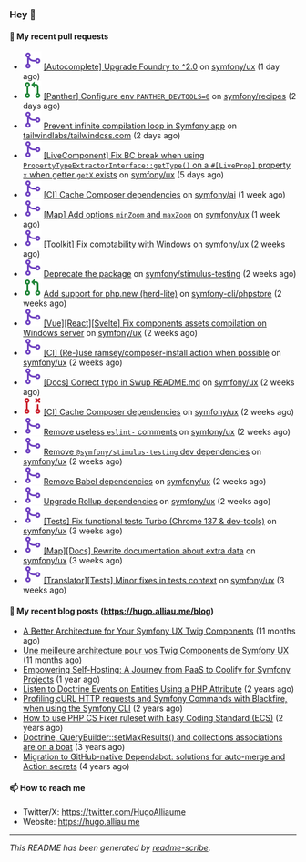 ### Hey 👋

#### 👷 My recent pull requests

- ![](./assets/pr-merged.svg) [[Autocomplete] Upgrade Foundry to ^2.0](https://github.com/symfony/ux/pull/2928) on [symfony/ux](https://github.com/symfony/ux) (1 day ago)
- ![](./assets/pr-open.svg) [[Panther] Configure env `PANTHER_DEVTOOLS=0`](https://github.com/symfony/recipes/pull/1437) on [symfony/recipes](https://github.com/symfony/recipes) (2 days ago)
- ![](./assets/pr-merged.svg) [Prevent infinite compilation loop in Symfony app](https://github.com/tailwindlabs/tailwindcss.com/pull/2306) on [tailwindlabs/tailwindcss.com](https://github.com/tailwindlabs/tailwindcss.com) (2 days ago)
- ![](./assets/pr-merged.svg) [[LiveComponent] Fix BC break when using `PropertyTypeExtractorInterface::getType()` on a `#[LiveProp]` property `x` when getter `getX` exists](https://github.com/symfony/ux/pull/2922) on [symfony/ux](https://github.com/symfony/ux) (5 days ago)
- ![](./assets/pr-merged.svg) [[CI] Cache Composer dependencies](https://github.com/symfony/ai/pull/95) on [symfony/ai](https://github.com/symfony/ai) (1 week ago)
- ![](./assets/pr-merged.svg) [[Map] Add options `minZoom` and `maxZoom`](https://github.com/symfony/ux/pull/2896) on [symfony/ux](https://github.com/symfony/ux) (1 week ago)
- ![](./assets/pr-merged.svg) [[Toolkit] Fix comptability with Windows](https://github.com/symfony/ux/pull/2892) on [symfony/ux](https://github.com/symfony/ux) (2 weeks ago)
- ![](./assets/pr-merged.svg) [Deprecate the package](https://github.com/symfony/stimulus-testing/pull/10) on [symfony/stimulus-testing](https://github.com/symfony/stimulus-testing) (2 weeks ago)
- ![](./assets/pr-open.svg) [Add support for php.new (herd-lite)](https://github.com/symfony-cli/phpstore/pull/26) on [symfony-cli/phpstore](https://github.com/symfony-cli/phpstore) (2 weeks ago)
- ![](./assets/pr-merged.svg) [[Vue][React][Svelte] Fix components assets compilation on Windows server](https://github.com/symfony/ux/pull/2890) on [symfony/ux](https://github.com/symfony/ux) (2 weeks ago)
- ![](./assets/pr-merged.svg) [[CI] (Re-)use ramsey/composer-install action when possible](https://github.com/symfony/ux/pull/2885) on [symfony/ux](https://github.com/symfony/ux) (2 weeks ago)
- ![](./assets/pr-merged.svg) [[Docs] Correct typo in Swup README.md](https://github.com/symfony/ux/pull/2883) on [symfony/ux](https://github.com/symfony/ux) (2 weeks ago)
- ![](./assets/pr-closed.svg) [[CI] Cache Composer dependencies](https://github.com/symfony/ux/pull/2882) on [symfony/ux](https://github.com/symfony/ux) (2 weeks ago)
- ![](./assets/pr-merged.svg) [Remove useless `eslint-` comments](https://github.com/symfony/ux/pull/2880) on [symfony/ux](https://github.com/symfony/ux) (2 weeks ago)
- ![](./assets/pr-merged.svg) [Remove `@symfony/stimulus-testing` dev dependencies](https://github.com/symfony/ux/pull/2879) on [symfony/ux](https://github.com/symfony/ux) (2 weeks ago)
- ![](./assets/pr-merged.svg) [Remove Babel dependencies](https://github.com/symfony/ux/pull/2877) on [symfony/ux](https://github.com/symfony/ux) (2 weeks ago)
- ![](./assets/pr-merged.svg) [Upgrade Rollup dependencies](https://github.com/symfony/ux/pull/2876) on [symfony/ux](https://github.com/symfony/ux) (2 weeks ago)
- ![](./assets/pr-merged.svg) [[Tests] Fix functional tests Turbo (Chrome 137 &amp; dev-tools)](https://github.com/symfony/ux/pull/2873) on [symfony/ux](https://github.com/symfony/ux) (3 weeks ago)
- ![](./assets/pr-merged.svg) [[Map][Docs] Rewrite documentation about extra data](https://github.com/symfony/ux/pull/2871) on [symfony/ux](https://github.com/symfony/ux) (3 weeks ago)
- ![](./assets/pr-merged.svg) [[Translator][Tests] Minor fixes in tests context](https://github.com/symfony/ux/pull/2870) on [symfony/ux](https://github.com/symfony/ux) (3 weeks ago)

#### 📜 My recent blog posts (https://hugo.alliau.me/blog)

- [A Better Architecture for Your Symfony UX Twig Components](https://hugo.alliau.me/blog/posts/a-better-architecture-for-your-symfony-ux-twig-components) (11 months ago)
- [Une meilleure architecture pour vos Twig Components de Symfony UX](https://hugo.alliau.me/blog/posts/une-meilleure-architecture-pour-vous-twig-components-de-symfony-ux) (11 months ago)
- [Empowering Self-Hosting: A Journey from PaaS to Coolify for Symfony Projects](https://hugo.alliau.me/blog/posts/empowering-self-hosting-a-journey-from-paas-to-coolify-for-symfony-projects) (1 year ago)
- [Listen to Doctrine Events on Entities Using a PHP Attribute](https://hugo.alliau.me/blog/posts/2023-11-12-listen-to-doctrine-events-on-entities-using-a-php-attribute) (2 years ago)
- [Profiling cURL HTTP requests and Symfony Commands with Blackfire, when using the Symfony CLI](https://hugo.alliau.me/blog/posts/2023-10-21-profiling-curl-http-requests-and-symfony-commands-with-blackfire-when-using-the-symfony-cli) (2 years ago)
- [How to use PHP CS Fixer ruleset with Easy Coding Standard (ECS)](https://hugo.alliau.me/blog/posts/2023-07-19-how-to-use-php-cs-fixer-ruleset-with-easy-coding-standard) (2 years ago)
- [Doctrine, QueryBuilder::setMaxResults() and collections associations are on a boat](https://hugo.alliau.me/blog/posts/2022-01-07-doctrine-querybuilder-setmaxresults-and-collections-associations-are-on-a-boat) (3 years ago)
- [Migration to GitHub-native Dependabot: solutions for auto-merge and Action secrets](https://hugo.alliau.me/blog/posts/2021-05-04-migration-to-github-native-dependabot-solutions-for-auto-merge-and-action-secrets) (4 years ago)

#### 📫 How to reach me

- Twitter/X: https://twitter.com/HugoAlliaume
- Website: https://hugo.alliau.me

---

_This README has been generated by [readme-scribe](https://github.com/muesli/readme-scribe/)_.

